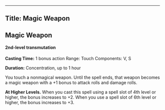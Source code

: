 -------------------------
Title: Magic Weapon
-------------------------

## Magic Weapon

#### 2nd-level transmutation


**Casting Time:** 1 bonus action Range:
Touch Components: V, S

**Duration:** Concentration, up to 1 hour

You touch a nonmagical weapon. Until the spell ends, that weapon becomes
a magic weapon with a +1 bonus to attack rolls and damage rolls.

**At Higher Levels.** When you cast this spell using a spell
slot of 4th level or higher, the bonus increases to +2. When you use a
spell slot of 6th level or higher, the bonus increases to +3.


